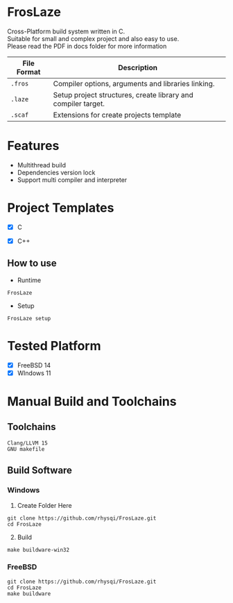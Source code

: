 # FrosLaze
Cross-Platform build system written in C. <br>
Suitable for small and complex project and also easy to use. <br>
Please read the PDF in docs folder for more information

| File Format | Description |
| - | -
| `.fros` | Compiler options, arguments and libraries linking.
| `.laze` | Setup project structures, create library and compiler target.
| `.scaf` | Extensions for create projects template

# Features
- Multithread build
- Dependencies version lock
- Support multi compiler and interpreter

# Project Templates
- [x] C
- [x] C++


## How to use
- Runtime
```
FrosLaze
```
- Setup
```
FrosLaze setup
```

# Tested Platform
- [x] FreeBSD 14
- [x] WIndows 11

# Manual Build and Toolchains
## Toolchains
```
Clang/LLVM 15
GNU makefile
```

## Build Software
### Windows
1. Create Folder Here
```
git clone https://github.com/rhysqi/FrosLaze.git
cd FrosLaze
```

2. Build
```
make buildware-win32
```

### FreeBSD
```
git clone https://github.com/rhysqi/FrosLaze.git
cd FrosLaze
make buildware
```
